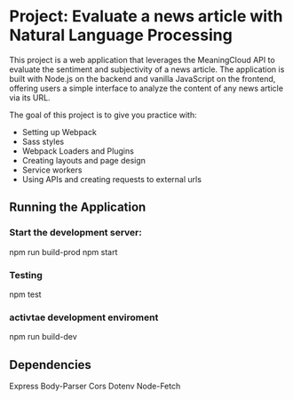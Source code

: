 # Project: Evaluate a news article with Natural Language Processing

This project is a web application that leverages the MeaningCloud API to evaluate the sentiment and subjectivity of a news article. The application is built with Node.js on the backend and vanilla JavaScript on the frontend, offering users a simple interface to analyze the content of any news article via its URL.

The goal of this project is to give you practice with:
- Setting up Webpack
- Sass styles
- Webpack Loaders and Plugins
- Creating layouts and page design
- Service workers
- Using APIs and creating requests to external urls



## Running the Application

### Start the development server:
npm run build-prod
npm start

### Testing
npm test

### activtae development enviroment
npm run build-dev



## Dependencies
Express
Body-Parser
Cors
Dotenv
Node-Fetch